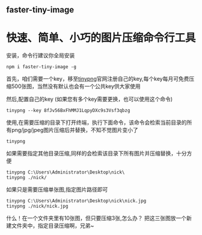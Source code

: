## faster-tiny-image
# 快速、简单、小巧的图片压缩命令行工具

安装，命令行建议你全局安装

    npm i faster-tiny-image -g

首先，咱们需要一个key，移至[tinypng](https://tinypng.com/)官网注册自己的key,每个key每月可免费压缩500张图，当然没有默认也会有一个公共key供大家使用


然后,配置自己的key (如果您有多个key需要更换，也可以使用这个命令)

    tinypng --key 8fJv56BxFhMMJ1LqpyDXc9s3Vsf3qbzg


使用,在需要压缩的目录下打开终端，执行下面命令，该命令会检索当前目录的所有png/jpg/jpeg图片压缩后并替换，不知不觉图片变小了

    tinypng

如果需要指定其他目录压缩,同样的会检索该目录下所有图片并压缩替换，十分方便

    tinypng C:\Users\Administrator\Desktop\nick\
    tinypng ./nick/

如果只是需要压缩单张图,指定图片路径即可

    tinypng C:\Users\Administrator\Desktop\nick\nick.jpg
    tinypng ./nick/nick.jpg

什么！在一个文件夹里有10张图，但只要压缩3张,怎么办？
把这三张图放一个新建文件夹中，指定目录压缩啊，兄弟~
